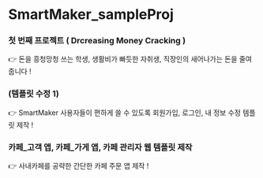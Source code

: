# SmartMaker_sampleProj

### 첫 번째 프로젝트 ( Drcreasing Money Cracking )


👉 돈을 흥청망청 쓰는 학생, 생활비가 빠듯한 자취생, 직장인의 새어나가는 돈을 줄여줍니다 !


### (템플릿 수정 1)

👉 SmartMaker 사용자들이 편하게 쓸 수 있도록 회원가입, 로그인, 내 정보 수정 템플릿 제작 !


### 카페_고객 앱, 카페_가게 앱, 카페 관리자 웹 템플릿 제작

👉 사내카페를 공략한 간단한 카페 주문 앱 제작 !
